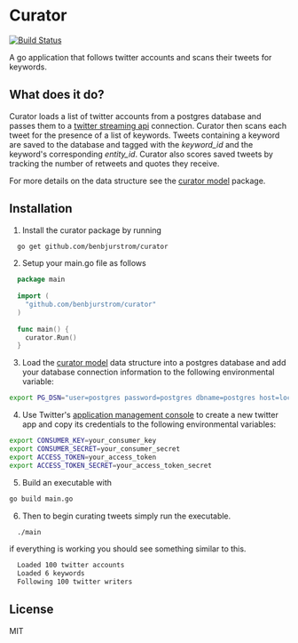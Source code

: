 # Curator

[![Build Status](https://api.travis-ci.org/benbjurstrom/curator.png)](https://travis-ci.org/benbjurstrom/curator)

A go application that follows twitter accounts and scans their tweets for keywords.

## What does it do?
Curator loads a list of twitter accounts from a postgres database and passes them to a [twitter streaming api](https://dev.twitter.com/streaming/overview/request-parameters#follow) connection. Curator then scans each tweet for the presence of a list of keywords. Tweets containing a keyword are saved to the database and tagged with the _keyword_id_ and the keyword's corresponding  _entity_id_. Curator also scores saved tweets by tracking the number of retweets and quotes they receive.

For more details on the data structure see the [curator model](https://github.com/benbjurstrom/curator-model) package.

## Installation

1. Install the curator package by running 
  ```bash 
    go get github.com/benbjurstrom/curator
  ```

2. Setup your main.go file as follows
```Go
  package main
  
  import (
  	"github.com/benbjurstrom/curator"
  )
  
  func main() {
  	curator.Run()
  }
```
3. Load the [curator model](https://github.com/benbjurstrom/curator-model) data structure into a postgres database and add your database connection information to the following environmental variable:
````bash
export PG_DSN="user=postgres password=postgres dbname=postgres host=localhost sslmode=disable"
```` 

4. Use Twitter's [application management console](https://apps.twitter.com) to create a new twitter app and copy its credentials to the following environmental variables:
  ```bash
  export CONSUMER_KEY=your_consumer_key
  export CONSUMER_SECRET=your_consumer_secret
  export ACCESS_TOKEN=your_access_token
  export ACCESS_TOKEN_SECRET=your_access_token_secret
  ``` 

5. Build an executable with 
  ```bash
  go build main.go
  ```
  
6. Then to begin curating tweets simply run the executable.
  ```bash
    ./main
  ```
  
  if everything is working you should see something similar to this.
  
  ```bash
    Loaded 100 twitter accounts
    Loaded 6 keywords
    Following 100 twitter writers
  ```

## License
MIT